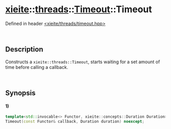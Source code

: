 # [xieite](../../../../../../xieite.md)\:\:[threads](../../../../../../threads.md)\:\:[Timeout](../../../../timeout.md)\:\:Timeout
Defined in header [<xieite/threads/timeout.hpp>](../../../../../../../include/xieite/threads/timeout.hpp)

&nbsp;

## Description
Constructs a `xieite::threads::Timeout`, starts waiting for a set amount of time before calling a callback.

&nbsp;

## Synopsis
#### 1)
```cpp
template<std::invocable<> Functor, xieite::concepts::Duration Duration>
Timeout(const Functor& callback, Duration duration) noexcept;
```
